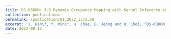 ```yaml
---
title: DS-K3DOM: 3-D Dynamic Occupancy Mapping with Kernel Inference and Dempster-Shafer Evidential Theory
collection: publications
permalink: /publication/01_2022_icra.md
excerpt: 'J. Han\*, Y. Min\*, H. Chae, B. Jeong and H. Choi, “DS-K3DOM: 3-D Dynamic Occupancy Mapping with Kernel Inference and Dempster-Shafer Evidential Theory” *International Conference on Robotics and Automation (ICRA)*, 2023. **(submitted)**” [preprint](https://arxiv.org/abs/2209.07764) [code](https://github.com/JuyeopHan/dsk3dom_public)'
date: 2022-09-15
---
```

